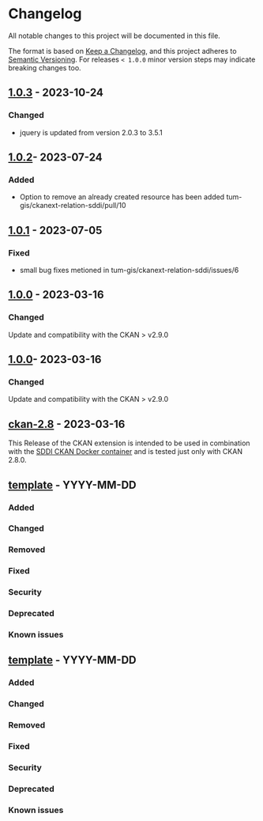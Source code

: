 # Changelog

All notable changes to this project will be documented in this file.

The format is based on [Keep a Changelog](https://keepachangelog.com/en/1.0.0/),
and this project adheres to [Semantic Versioning](https://semver.org/spec/v2.0.0.html).
For releases `< 1.0.0` minor version steps may indicate breaking changes too.

## [1.0.3] - 2023-10-24
### Changed
- jquery is updated from version 2.0.3 to 3.5.1

## [1.0.2]- 2023-07-24
### Added
- Option to remove an already created resource has been added tum-gis/ckanext-relation-sddi/pull/10

## [1.0.1] - 2023-07-05
### Fixed
- small bug fixes metioned in tum-gis/ckanext-relation-sddi/issues/6

## [1.0.0] - 2023-03-16
### Changed
Update and compatibility with the CKAN > v2.9.0

## [1.0.0]- 2023-03-16
### Changed
Update and compatibility with the CKAN > v2.9.0

## [ckan-2.8](https://github.com/tum-gis/ckanext-relation-sddi/releases/tag/ckan-2.8) - 2023-03-16

This Release of the CKAN extension is intended to be used in combination with the [SDDI CKAN Docker container](https://github.com/tum-gis/SDDI-CKAN-Docker) and is tested just only with CKAN 2.8.0.

## [template] - YYYY-MM-DD

### Added

### Changed

### Removed

### Fixed

### Security

### Deprecated

### Known issues

## [template] - YYYY-MM-DD

### Added

### Changed

### Removed

### Fixed

### Security

### Deprecated

### Known issues

[Unreleased]: https://github.com/tum-gis/ckanext-relation-sddi/compare/0.0.3...HEAD
[1.0.3]: https://github.com/tum-gis/ckanext-relation-sddi/compare/1.0.2...1.0.3
[1.0.2]: https://github.com/tum-gis/ckanext-relation-sddi/compare/1.0.1...1.0.2
[1.0.1]: https://github.com/tum-gis/ckanext-relation-sddi/compare/1.0.0...1.0.1
[1.0.0]: https://github.com/tum-gis/ckanext-relation-sddi/compare/0.0.5...1.0.0
[0.0.5]: https://github.com/tum-gis/ckanext-relation-sddi/compare/0.0.4...0.0.5
[0.0.4]: https://github.com/tum-gis/ckanext-relation-sddi/compare/0.0.3...0.0.4
[0.0.3]: https://github.com/tum-gis/ckanext-relation-sddi/compare/0.0.2...0.0.3
[0.0.2]: https://github.com/tum-gis/ckanext-relation-sddi/compare/0.0.1...0.0.2
[0.0.1]: https://github.com/tum-gis/ckanext-relation-sddireleases/tag/0.0.1
[template]: https://keepachangelog.com/en/1.0.0/
